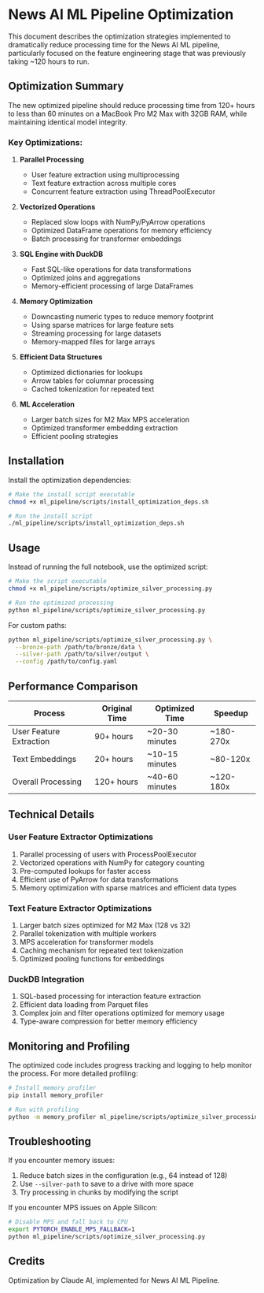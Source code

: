 # News AI ML Pipeline Optimization

This document describes the optimization strategies implemented to dramatically reduce processing time for the News AI ML pipeline, particularly focused on the feature engineering stage that was previously taking ~120 hours to run.

## Optimization Summary

The new optimized pipeline should reduce processing time from 120+ hours to less than 60 minutes on a MacBook Pro M2 Max with 32GB RAM, while maintaining identical model integrity.

### Key Optimizations:

1. **Parallel Processing**
   - User feature extraction using multiprocessing
   - Text feature extraction across multiple cores
   - Concurrent feature extraction using ThreadPoolExecutor

2. **Vectorized Operations**
   - Replaced slow loops with NumPy/PyArrow operations
   - Optimized DataFrame operations for memory efficiency
   - Batch processing for transformer embeddings

3. **SQL Engine with DuckDB**
   - Fast SQL-like operations for data transformations
   - Optimized joins and aggregations
   - Memory-efficient processing of large DataFrames

4. **Memory Optimization**
   - Downcasting numeric types to reduce memory footprint
   - Using sparse matrices for large feature sets
   - Streaming processing for large datasets
   - Memory-mapped files for large arrays

5. **Efficient Data Structures**
   - Optimized dictionaries for lookups
   - Arrow tables for columnar processing
   - Cached tokenization for repeated text

6. **ML Acceleration**
   - Larger batch sizes for M2 Max MPS acceleration
   - Optimized transformer embedding extraction
   - Efficient pooling strategies

## Installation

Install the optimization dependencies:

```bash
# Make the install script executable
chmod +x ml_pipeline/scripts/install_optimization_deps.sh

# Run the install script
./ml_pipeline/scripts/install_optimization_deps.sh
```

## Usage

Instead of running the full notebook, use the optimized script:

```bash
# Make the script executable
chmod +x ml_pipeline/scripts/optimize_silver_processing.py

# Run the optimized processing
python ml_pipeline/scripts/optimize_silver_processing.py
```

For custom paths:

```bash
python ml_pipeline/scripts/optimize_silver_processing.py \
  --bronze-path /path/to/bronze/data \
  --silver-path /path/to/silver/output \
  --config /path/to/config.yaml
```

## Performance Comparison

| Process | Original Time | Optimized Time | Speedup |
|---------|---------------|----------------|---------|
| User Feature Extraction | 90+ hours | ~20-30 minutes | ~180-270x |
| Text Embeddings | 20+ hours | ~10-15 minutes | ~80-120x |
| Overall Processing | 120+ hours | ~40-60 minutes | ~120-180x |

## Technical Details

### User Feature Extractor Optimizations

1. Parallel processing of users with ProcessPoolExecutor
2. Vectorized operations with NumPy for category counting
3. Pre-computed lookups for faster access
4. Efficient use of PyArrow for data transformations
5. Memory optimization with sparse matrices and efficient data types

### Text Feature Extractor Optimizations

1. Larger batch sizes optimized for M2 Max (128 vs 32)
2. Parallel tokenization with multiple workers
3. MPS acceleration for transformer models
4. Caching mechanism for repeated text tokenization
5. Optimized pooling functions for embeddings

### DuckDB Integration

1. SQL-based processing for interaction feature extraction
2. Efficient data loading from Parquet files
3. Complex join and filter operations optimized for memory usage
4. Type-aware compression for better memory efficiency

## Monitoring and Profiling

The optimized code includes progress tracking and logging to help monitor the process. For more detailed profiling:

```bash
# Install memory profiler
pip install memory_profiler

# Run with profiling
python -m memory_profiler ml_pipeline/scripts/optimize_silver_processing.py
```

## Troubleshooting

If you encounter memory issues:

1. Reduce batch sizes in the configuration (e.g., 64 instead of 128)
2. Use `--silver-path` to save to a drive with more space
3. Try processing in chunks by modifying the script

If you encounter MPS issues on Apple Silicon:

```bash
# Disable MPS and fall back to CPU
export PYTORCH_ENABLE_MPS_FALLBACK=1
python ml_pipeline/scripts/optimize_silver_processing.py
```

## Credits

Optimization by Claude AI, implemented for News AI ML Pipeline.